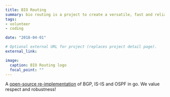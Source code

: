 ```yaml
---
title: BIO Routing
summary: bio routing is a project to create a versatile, fast and reliable routing daemon in Golang.
tags:
- volunteer
- coding

date: "2018-04-01"

# Optional external URL for project (replaces project detail page).
external_link:

image:
  caption: BIO Routing logo
  focal_point: ""
---
```


A [open-source re-implementation](https://github.com/bio-routing/bio-rd) of BGP, IS-IS and OSPF in go. We value respect and robustness!
